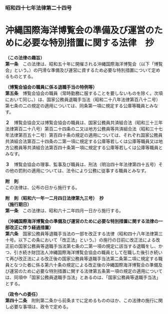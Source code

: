 ### 昭和四十七年法律第二十四号  
# 沖縄国際海洋博覧会の準備及び運営のために必要な特別措置に関する法律　抄  
  
**（この法律の趣旨）**  
**第一条**　この法律は、昭和五十年に開催される沖縄国際海洋博覧会（以下「博覧会」という。）の円滑な準備及び運営に資するため必要な特別措置について定めるものとする。  
  
**（博覧会協会の職員に係る退職手当の特例等）**  
**第五条**　博覧会協会の職員（常時勤務に服することを要しないものを除く。次項において同じ。）は、国家公務員退職手当法（昭和二十八年法律第百八十二号）第七条の二の規定の適用については、同条第一項に規定する公庫等職員とみなす。  
  
**２**　博覧会協会又は博覧会協会の職員は、国家公務員共済組合法（昭和三十三年法律第百二十八号）第百二十四条の二又は地方公務員等共済組合法（昭和三十七年法律第百五十二号）第百四十条の規定の適用については、それぞれ国家公務員共済組合法第百二十四条の二第一項に規定する公庫等若しくは公庫等職員又は地方公務員等共済組合法第百四十条第一項に規定する公庫等若しくは公庫等職員とみなす。  
  
**３**　博覧会協会の理事、監事及び職員は、刑法（明治四十年法律第四十五号）その他の罰則の適用については、法令により公務に従事する職員とみなす。  
  
**附　則**  
この法律は、公布の日から施行する。  
  
**附　則（昭和六一年一二月四日法律第九三号）　抄**  
**（施行期日）**  
**第一条**　この法律は、昭和六十二年四月一日から施行する。  
  
**（沖縄国際海洋博覧会の準備及び運営のために必要な特別措置に関する法律の一部改正に伴う経過措置）**  
**第六条**　国家公務員等退職手当法の一部を改正する法律（昭和四十八年法律第三十号。以下この条において「改正法」という。）の施行の日前に改正法による改正前の国家公務員等退職手当法第七条の二第一項の規定に該当する退職をし、かつ、引き続き財団法人沖縄国際海洋博覧会協会の職員として在職した後引き続いて再び改正法による改正後の国家公務員等退職手当法第二条第二項に規定する職員となつた者に係る第六十条の規定による改正後の沖縄国際海洋博覧会の準備及び運営のために必要な特別措置に関する法律第五条第一項の規定の適用については、同項中「国家公務員退職手当法」とあるのは、「国家公務員等退職手当法」とする。  
  
**（政令への委任）**  
**第四十二条**　附則第二条から前条までに定めるもののほか、この法律の施行に関し必要な事項は、政令で定める。  
  
